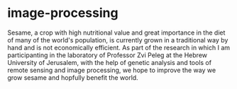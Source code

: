 # image-processing
Sesame, a crop with high nutritional value and great importance in the diet of many of the world's population, is currently grown in a traditional way by hand and is not economically efficient. 
As part of the research in which I am participanting in the laboratory of Professor Zvi Peleg at the Hebrew University of Jerusalem, 
with the help of genetic analysis and tools of remote sensing and image processing, we hope to improve the way we grow sesame and hopfully benefit the world.
